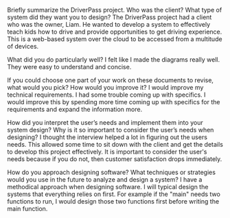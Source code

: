 Briefly summarize the DriverPass project. Who was the client? What type of system did they want you to design?
  The DriverPass project had a client who was the owner, Liam. He wanted to develop a system to effectively teach kids how to drive and provide opportunities to get driving experience. This is a web-based system over the cloud to be accessed from a multitude of devices. 
  
What did you do particularly well?
  I felt like I made the diagrams really well. They were easy to understand and concise.
  
If you could choose one part of your work on these documents to revise, what would you pick? How would you improve it?
  I would improve my technical requirements. I had some trouble coming up with specifics. I would improve this by spending more time coming up with specifics for the requirements and expand the information more.
  
How did you interpret the user’s needs and implement them into your system design? Why is it so important to consider the user’s needs when designing?
  I thought the interview helped a lot in figuring out the users needs. This allowed some time to sit down with the client and get the details to develop this project effectively. It is important to consider the user's needs because if you do not, then customer satisfaction drops immediately.
  
How do you approach designing software? What techniques or strategies would you use in the future to analyze and design a system?
  I have a methodical approach when designing software. I will typical design the systems that everything relies on first. For example if the "main" needs two functions to run, I would design those two functions first before writing the main function.
